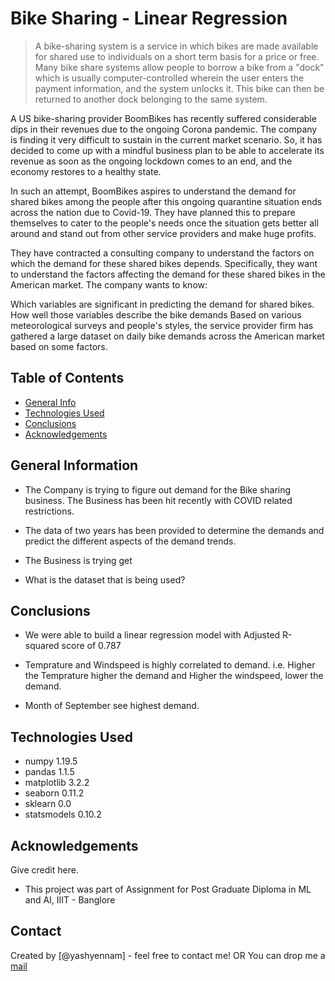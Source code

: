 # Bike Sharing - Linear Regression
> A bike-sharing system is a service in which bikes are made available for shared use to individuals on a short term basis for a price or free. Many bike share systems allow people to borrow a bike from a "dock" which is usually computer-controlled wherein the user enters the payment information, and the system unlocks it. This bike can then be returned to another dock belonging to the same system.


A US bike-sharing provider BoomBikes has recently suffered considerable dips in their revenues due to the ongoing Corona pandemic. The company is finding it very difficult to sustain in the current market scenario. So, it has decided to come up with a mindful business plan to be able to accelerate its revenue as soon as the ongoing lockdown comes to an end, and the economy restores to a healthy state. 


In such an attempt, BoomBikes aspires to understand the demand for shared bikes among the people after this ongoing quarantine situation ends across the nation due to Covid-19. They have planned this to prepare themselves to cater to the people's needs once the situation gets better all around and stand out from other service providers and make huge profits.


They have contracted a consulting company to understand the factors on which the demand for these shared bikes depends. Specifically, they want to understand the factors affecting the demand for these shared bikes in the American market. The company wants to know:

Which variables are significant in predicting the demand for shared bikes.
How well those variables describe the bike demands
Based on various meteorological surveys and people's styles, the service provider firm has gathered a large dataset on daily bike demands across the American market based on some factors.  


## Table of Contents
* [General Info](#general-information)
* [Technologies Used](#technologies-used)
* [Conclusions](#conclusions)
* [Acknowledgements](#acknowledgements)

<!-- You can include any other section that is pertinent to your problem -->

## General Information
- The Company is trying to figure out demand for the Bike sharing business. The Business has been hit recently with COVID related restrictions.

- The data of two years has been provided to determine the demands and predict the different aspects of the demand trends.

- The Business is trying get 
- What is the dataset that is being used?

<!-- You don't have to answer all the questions - just the ones relevant to your project. -->

## Conclusions
- We were able to build a linear regression model with Adjusted R-squared score of 0.787

- Temprature and Windspeed is highly correlated to demand. i.e. Higher the Temprature higher the demand and Higher the windspeed, lower the demand.

- Month of September see highest demand.

<!-- You don't have to answer all the questions - just the ones relevant to your project. -->


## Technologies Used
- numpy                         1.19.5
- pandas                        1.1.5
- matplotlib                    3.2.2
- seaborn                       0.11.2
- sklearn                       0.0
- statsmodels                   0.10.2

<!-- As the libraries versions keep on changing, it is recommended to mention the version of library used in this project -->

## Acknowledgements
Give credit here.
- This project was part of Assignment for Post Graduate Diploma in ML and AI, IIIT - Banglore


## Contact
Created by [@yashyennam] - feel free to contact me!
OR You can drop me a [mail](yashyennam@gmail.com)


<!-- Optional -->
<!-- ## License -->
<!-- This project is open source and available under the [... License](). -->

<!-- You don't have to include all sections - just the one's relevant to your project -->